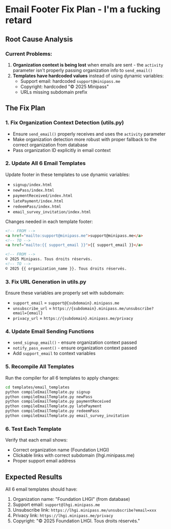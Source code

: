 # Email Footer Fix Plan - I'm a fucking retard

## Root Cause Analysis

### Current Problems:
1. **Organization context is being lost** when emails are sent - the `activity` parameter isn't properly passing organization info to `send_email()`
2. **Templates have hardcoded values** instead of using dynamic variables:
   - Support email: hardcoded `support@minipass.me` 
   - Copyright: hardcoded "© 2025 Minipass"
   - URLs missing subdomain prefix

## The Fix Plan

### 1. Fix Organization Context Detection (utils.py)
- Ensure `send_email()` properly receives and uses the `activity` parameter
- Make organization detection more robust with proper fallback to the correct organization from database
- Pass organization ID explicitly in email context

### 2. Update All 6 Email Templates
Update footer in these templates to use dynamic variables:
- `signup/index.html`
- `newPass/index.html`  
- `paymentReceived/index.html`
- `latePayment/index.html`
- `redeemPass/index.html`
- `email_survey_invitation/index.html`

Changes needed in each template footer:
```html
<!-- FROM -->
<a href="mailto:support@minipass.me">support@minipass.me</a>
<!-- TO -->
<a href="mailto:{{ support_email }}">{{ support_email }}</a>

<!-- FROM -->
© 2025 Minipass. Tous droits réservés.
<!-- TO -->
© 2025 {{ organization_name }}. Tous droits réservés.
```

### 3. Fix URL Generation in utils.py
Ensure these variables are properly set with subdomain:
- `support_email` = `support@{subdomain}.minipass.me`
- `unsubscribe_url` = `https://{subdomain}.minipass.me/unsubscribe?email={email}`
- `privacy_url` = `https://{subdomain}.minipass.me/privacy`

### 4. Update Email Sending Functions
- `send_signup_email()` - ensure organization context passed
- `notify_pass_event()` - ensure organization context passed
- Add `support_email` to context variables

### 5. Recompile All Templates
Run the compiler for all 6 templates to apply changes:
```bash
cd templates/email_templates
python compileEmailTemplate.py signup
python compileEmailTemplate.py newPass
python compileEmailTemplate.py paymentReceived
python compileEmailTemplate.py latePayment
python compileEmailTemplate.py redeemPass
python compileEmailTemplate.py email_survey_invitation
```

### 6. Test Each Template
Verify that each email shows:
- Correct organization name (Foundation LHGI)
- Clickable links with correct subdomain (lhgi.minipass.me)
- Proper support email address

## Expected Results
All 6 email templates should have:
1. Organization name: "Foundation LHGI" (from database)
2. Support email: `support@lhgi.minipass.me`
3. Unsubscribe link: `https://lhgi.minipass.me/unsubscribe?email=xxx`
4. Privacy link: `https://lhgi.minipass.me/privacy`
5. Copyright: "© 2025 Foundation LHGI. Tous droits réservés."